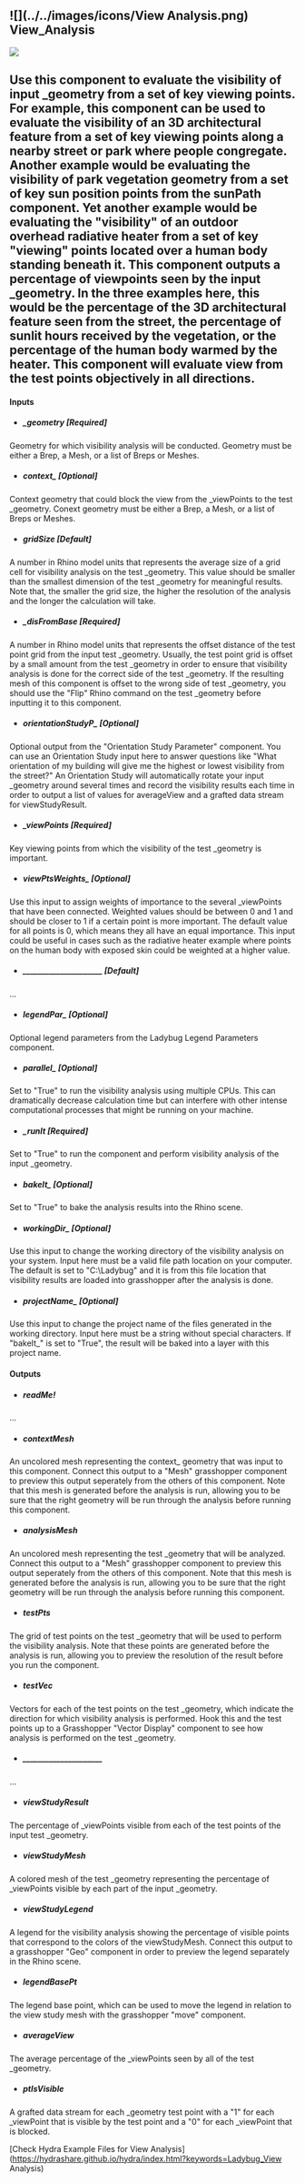 ## ![](../../images/icons/View Analysis.png) View_Analysis

![](../../images/components/View_Analysis.png)

Use this component to evaluate the visibility of input _geometry from a set of key viewing points. For example, this component can be used to evaluate the visibility of an 3D architectural feature from a set of key viewing points along a nearby street or park where people congregate. Another example would be evaluating the visibility of park vegetation geometry from a set of key sun position points from the sunPath component. Yet another example would be evaluating the "visibility" of an outdoor overhead radiative heater from a set of key "viewing" points located over a human body standing beneath it. This component outputs a percentage of viewpoints seen by the input _geometry.  In the three examples here, this would be the percentage of the 3D architectural feature seen from the street, the percentage of sunlit hours received by the vegetation, or the percentage of the human body warmed by the heater. This component will evaluate view from the test points objectively in all directions.  - 

#### Inputs
* ##### _geometry [Required]
Geometry for which visibility analysis will be conducted.  Geometry must be either a Brep, a Mesh, or a list of Breps or Meshes.
* ##### context_ [Optional]
Context geometry that could block the view from the _viewPoints to the test _geometry.  Conext geometry must be either a Brep, a Mesh, or a list of Breps or Meshes.
* ##### _gridSize_ [Default]
A number in Rhino model units that represents the average size of a grid cell for visibility analysis on the test _geometry.  This value should be smaller than the smallest dimension of the test _geometry for meaningful results.  Note that, the smaller the grid size, the higher the resolution of the analysis and the longer the calculation will take.
* ##### _disFromBase [Required]
A number in Rhino model units that represents the offset distance of the test point grid from the input test _geometry.  Usually, the test point grid is offset by a small amount from the test _geometry in order to ensure that visibility analysis is done for the correct side of the test _geometry.  If the resulting mesh of this component is offset to the wrong side of test _geometry, you should use the "Flip" Rhino command on the test _geometry before inputting it to this component.
* ##### orientationStudyP_ [Optional]
Optional output from the "Orientation Study Parameter" component.  You can use an Orientation Study input here to answer questions like "What orientation of my building will give me the highest or lowest visibility from the street?"  An Orientation Study will automatically rotate your input _geometry around several times and record the visibility results each time in order to output a list of values for averageView and a grafted data stream for viewStudyResult.
* ##### _viewPoints [Required]
Key viewing points from which the visibility of the test _geometry is important.
* ##### viewPtsWeights_ [Optional]
Use this input to assign weights of importance to the several _viewPoints that have been connected.  Weighted values should be between 0 and 1 and should be closer to 1 if a certain point is more important. The default value for all points is 0, which means they all have an equal importance. This input could be useful in cases such as the radiative heater example where points on the human body with exposed skin could be weighted at a higher value.
* ##### _____________________ [Default]
...
* ##### legendPar_ [Optional]
Optional legend parameters from the Ladybug Legend Parameters component.
* ##### parallel_ [Optional]
Set to "True" to run the visibility analysis using multiple CPUs.  This can dramatically decrease calculation time but can interfere with other intense computational processes that might be running on your machine.
* ##### _runIt [Required]
Set to "True" to run the component and perform visibility analysis of the input _geometry.
* ##### bakeIt_ [Optional]
Set to "True" to bake the analysis results into the Rhino scene.
* ##### workingDir_ [Optional]
Use this input to change the working directory of the visibility analysis on your system. Input here must be a valid file path location on your computer.  The default is set to "C:\Ladybug" and it is from this file location that visibility results are loaded into grasshopper after the analysis is done.
* ##### projectName_ [Optional]
Use this input to change the project name of the files generated in the working directory.  Input here must be a string without special characters.  If "bakeIt_" is set to "True", the result will be baked into a layer with this project name.

#### Outputs
* ##### readMe!
...
* ##### contextMesh
An uncolored mesh representing the context_ geometry that was input to this component. Connect this output to a "Mesh" grasshopper component to preview this output seperately from the others of this component. Note that this mesh is generated before the analysis is run, allowing you to be sure that the right geometry will be run through the analysis before running this component.
* ##### analysisMesh
An uncolored mesh representing the test _geometry that will be analyzed.  Connect this output to a "Mesh" grasshopper component to preview this output seperately from the others of this component. Note that this mesh is generated before the analysis is run, allowing you to be sure that the right geometry will be run through the analysis before running this component.
* ##### testPts
The grid of test points on the test _geometry that will be used to perform the visibility analysis.  Note that these points are generated before the analysis is run, allowing you to preview the resolution of the result before you run the component.
* ##### testVec
Vectors for each of the test points on the test _geometry, which indicate the direction for which visibility analysis is performed.  Hook this and the test points up to a Grasshopper "Vector Display" component to see how analysis is performed on the test _geometry.
* ##### _____________________
...
* ##### viewStudyResult
The percentage of _viewPoints visible from each of the test points of the input test _geometry.
* ##### viewStudyMesh
A colored mesh of the test _geometry representing the percentage of _viewPoints visible by each part of the input _geometry.
* ##### viewStudyLegend
A legend for the visibility analysis showing the percentage of visible points that correspond to the colors of the viewStudyMesh. Connect this output to a grasshopper "Geo" component in order to preview the legend separately in the Rhino scene.  
* ##### legendBasePt
The legend base point, which can be used to move the legend in relation to the view study mesh with the grasshopper "move" component.
* ##### averageView
The average percentage of the _viewPoints seen by all of the test _geometry.
* ##### ptIsVisible
A grafted data stream for each _geometry test point with a "1" for each _viewPoint that is visible by the test point and a "0" for each _viewPoint that is blocked.


[Check Hydra Example Files for View Analysis](https://hydrashare.github.io/hydra/index.html?keywords=Ladybug_View Analysis)